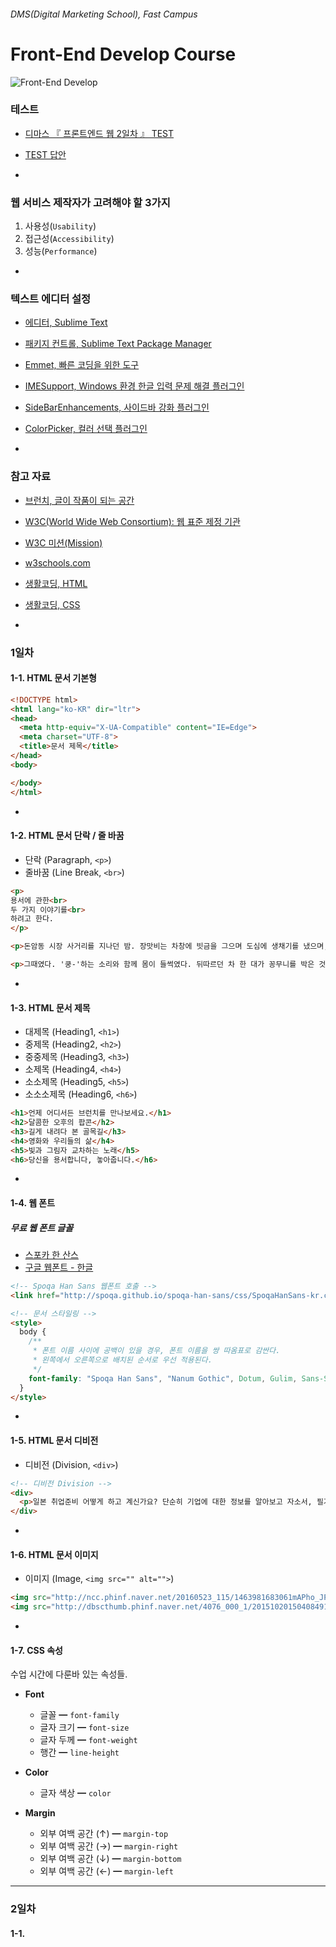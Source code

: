 ###### DMS(Digital Marketing School), Fast Campus
# Front-End Develop Course

![Front-End Develop](https://s-media-cache-ak0.pinimg.com/736x/df/ac/a1/dfaca128e49d957cfc0a1574d84e839d.jpg)

### 테스트

- [디마스 『 프론트엔드 웹 2일차 』 TEST](http://goo.gl/forms/vKj8mTWcbGA9JqJ03)

- [TEST 답안](https://docs.google.com/forms/d/1b-_TrvVgD_KIlxl3Wddi6uSwLeq2-2HwJKL8AbswJ04/viewform?entry.1667344800=%EB%8B%B5%EC%95%88&entry.1954690747=HTML%EC%9D%80+%EB%AC%B8%EC%84%9C%EC%9D%98+%EA%B3%A8%EA%B2%A9%EC%9D%84+%EA%B5%AC%EC%84%B1%ED%95%98%EB%8A%94+%EC%A0%81%EC%A0%88%ED%95%9C+%EC%9A%94%EC%86%8C%EB%A5%BC+%EC%9E%91%EC%84%B1%ED%95%98%EC%97%AC+%EB%AC%B8%EC%84%9C%EB%A5%BC+%EA%B5%AC%EC%A1%B0%ED%99%94%ED%95%9C%EB%8B%A4.&entry.1954690747=CSS%EB%8A%94+HTML+%EB%AC%B8%EC%84%9C%EC%97%90+%EC%8B%9C%EA%B0%81+%EB%94%94%EC%9E%90%EC%9D%B8%EC%9D%84+%EC%A0%81%EC%9A%A9%ED%95%98%EC%97%AC+%EC%82%AC%EC%9A%A9%EC%9E%90%EA%B0%80+%EC%BD%98%ED%85%90%EC%B8%A0%EB%A5%BC+%EC%9D%BD%EA%B3%A0+%EB%B3%B4%EA%B8%B0+%EC%89%BD%EB%8F%84%EB%A1%9D+%EA%B5%AC%EC%84%B1%ED%95%9C%EB%8B%A4.&entry.631126571=HTML+%EB%AC%B8%EC%84%9C%EB%A5%BC++%ED%91%9C%EC%A4%80+%EB%AA%A8%EB%93%9C%EB%A1%9C+%EB%8F%99%EC%9E%91+%ED%95%9C%EB%8B%A4.&entry.1992794266=lang+%EC%86%8D%EC%84%B1%EC%9D%80+%EB%AC%B8%EC%84%9C%EC%97%90%EC%84%9C+%ED%95%9C+%EB%B2%88%EB%A7%8C+%EC%82%AC%EC%9A%A9%EC%9D%B4+%EA%B0%80%EB%8A%A5%ED%95%98%EB%8B%A4.&entry.1992794266=lang+%EC%86%8D%EC%84%B1+%EB%98%90%EB%8A%94+language+%EC%86%8D%EC%84%B1%EC%9C%BC%EB%A1%9C+%EC%82%AC%EC%9A%A9%EB%90%9C%EB%8B%A4.&entry.1838079932=SVG+(Scalable+Vector+Graphic)&entry.1492371134=96+PPI&entry.764623325=%EC%83%89%EC%97%90%EB%A7%8C+%EC%9D%98%EC%A1%B4%ED%95%9C+%EA%B7%B8%EB%9E%98%ED%94%BD%EC%9D%80+%EC%8B%9C%EA%B0%81+%EC%9E%A5%EC%95%A0%EC%9D%B8%EC%97%90%EA%B2%8C+%EC%A0%95%ED%99%95%ED%95%9C+%EC%A0%95%EB%B3%B4%EB%A5%BC+%EC%9D%B8%EC%A7%80%EC%8B%9C%EC%BC%9C+%EC%A4%84+%EC%88%98+%EC%97%86%EB%8B%A4.&entry.99703796=16px&entry.1877237233=src&entry.1877237233=alt&entry.1182003709=6%EA%B0%9C&entry.266138912=%EC%A0%9C%EB%AA%A9(Headings)%EC%9D%80+%EB%8B%A8%EB%9D%BD+%EB%82%B4%EB%B6%80%EC%97%90+%ED%8F%AC%ED%95%A8%EB%90%98%EB%A9%B0+%EB%8B%A8%EB%9D%BD%EC%9D%98+%EC%A0%9C%EB%AA%A9%EC%9D%B4+%EB%90%9C%EB%8B%A4.&entry.452809078=Division.+'%EA%B5%AC%EC%97%AD'%EC%9D%B4%EB%9E%80+%EB%9C%BB%EC%9C%BC%EB%A1%9C+%ED%95%B4%EC%84%9D%ED%95%98%EB%A9%B4+%EB%90%98%EB%A9%B0,+%EA%B7%B8%EB%A3%B9%EC%9D%84+%EB%AA%A9%EC%A0%81%EC%9C%BC%EB%A1%9C+%EC%82%AC%EC%9A%A9%ED%95%A9%EB%8B%88%EB%8B%A4.%0A%ED%95%98%EC%A7%80%EB%A7%8C+%EC%9D%98%EB%AF%B8%EB%8A%94+%EA%B0%80%EC%A7%80%EC%A7%80+%EC%95%8A%EC%8A%B5%EB%8B%88%EB%8B%A4.&entry.732342003=font-color&entry.598726526=%EC%99%B8%EB%B6%80+%EC%97%AC%EB%B0%B1(%EA%B3%B5%EA%B0%84)%EC%9D%84+%EC%84%A4%EC%A0%95%ED%95%98%EB%8A%94+%EA%B2%83%EC%9D%B4%EB%A9%B0+%EA%B0%9D%EC%B2%B4%EC%99%80+%EA%B0%9D%EC%B2%B4+%EC%82%AC%EC%9D%B4+%EA%B0%84%EA%B2%A9%EC%9D%84+%EC%A1%B0%EC%A0%95%ED%95%A0+%EB%95%8C+%EC%82%AC%EC%9A%A9%ED%95%A9%EB%8B%88%EB%8B%A4.&entry.1091063847=Alternate+Text+%EB%8C%80%EC%B2%B4+%ED%85%8D%EC%8A%A4%ED%8A%B8.+%EC%9D%B4%EB%AF%B8%EC%A7%80%EA%B0%80+%EC%95%88+%EB%B3%B4%EC%9D%B4%EB%8A%94+%ED%99%98%EA%B2%BD%EC%97%90%EC%84%9C+%EB%8C%80%EC%B2%B4+%EB%82%B4%EC%9A%A9%EC%9D%84+%EC%A0%9C%EA%B3%B5%ED%95%B4%EC%95%BC+%ED%95%98%EA%B8%B0%EC%97%90+%EB%B0%98%EB%93%9C%EC%8B%9C+%EC%82%AC%EC%9A%A9%ED%95%9C%EB%8B%A4.&entry.1271355319=%ED%99%94%EB%A9%B4%EC%9D%98+80%25%EB%A5%BC+%ED%8F%AD%EC%9C%BC%EB%A1%9C+%EC%82%AC%EC%9A%A9%ED%95%98%EB%A9%B4+20%25%EA%B0%80+%EA%B3%B5%EA%B0%84%EC%9C%BC%EB%A1%9C+%EB%82%A8%EA%B2%8C+%EB%90%98%EB%8A%94%EB%8D%B0+%EC%9D%B4%EB%A5%BC+%EC%A2%8C/%EC%9A%B0+%EC%96%91%EC%AA%BD+%EB%B0%A9%ED%96%A5%EC%9C%BC%EB%A1%9C+%EC%9E%90%EB%8F%99+%EC%84%A4%EC%A0%95%ED%95%98%EB%A9%B4+%ED%99%94%EB%A9%B4+%EA%B0%80%EC%9A%B4%EB%8D%B0+%EB%B0%B0%EC%B9%98%EA%B0%80+%EB%90%9C%EB%8B%A4.)

-

### 웹 서비스 제작자가 고려해야 할 3가지

1. 사용성(`Usability`)
1. 접근성(`Accessibility`)
1. 성능(`Performance`)

-

### 텍스트 에디터 설정

- [에디터, Sublime Text](http://www.sublimetext.com/3)
- [패키지 컨트롤, Sublime Text Package Manager](https://packagecontrol.io/)
- [Emmet, 빠른 코딩을 위한 도구](http://emmet.io/)
- [IMESupport, Windows 환경 한글 입력 문제 해결 플러그인](https://packagecontrol.io/packages/IMESupport)
- [SideBarEnhancements, 사이드바 강화 플러그인](https://packagecontrol.io/packages/SideBarEnhancements)
- [ColorPicker, 컬러 선택 플러그인](https://packagecontrol.io/packages/ColorPicker)

-

### 참고 자료

- [브런치, 글이 작품이 되는 공간](https://brunch.co.kr/)
- [W3C(World Wide Web Consortium): 웹 표준 제정 기관](https://www.w3.org)
- [W3C 미션(Mission)](https://www.w3.org/Consortium/mission)
- [w3schools.com](http://w3schools.com)
- [생활코딩, HTML](http://opentutorials.org/course/2039)
- [생활코딩, CSS](http://opentutorials.org/course/45)

-

### 1일차

#### 1-1. HTML 문서 기본형

```html
<!DOCTYPE html>
<html lang="ko-KR" dir="ltr">
<head>
  <meta http-equiv="X-UA-Compatible" content="IE=Edge">
  <meta charset="UTF-8">
  <title>문서 제목</title>
</head>
<body>

</body>
</html>
```

-

#### 1-2. HTML 문서 단락 / 줄 바꿈

- 단락 (Paragraph, `<p>`)
- 줄바꿈 (Line Break, `<br>`)

```html
<p>
용서에 관한<br>
두 가지 이야기를<br>
하려고 한다.
</p>

<p>돈암동 시장 사거리를 지나던 밤. 장맛비는 차창에 빗금을 그으며 도심에 생채기를 냈으며, 물컹해진 신호등에선 과즙이 흘러내렸다. 아리랑 고개를 잔뜩 구부린 채 오르던 차량은 중턱에서 속도를 줄이곤, 허리를 한껏 폈다. 나도 하늘을 바라보았다. 기압골끼리 충돌한 자리엔 환란이 분분하게 떨어져, 세계는 물러지고 조금씩 삭아갔다. 비 오는 밤 상념이 짙어지는 것은, 세상이 발효된 때문은 아닐까.</p>

<p>그때였다. '쿵-'하는 소리와 함께 몸이 들썩였다. 뒤따르던 차 한 대가 꽁무니를 박은 것이다. 놀랄 것 없이 현장을 찍을 휴대폰만 챙겨 차에서 내렸다. 그리곤 허리에 손을 얹은 채 혀를 깨물어 난감한 표정을 취했다. 앞 유리창에 비친 또래의 남성은 하얀 셔츠를 말끔하게 입고 있었다. 그러나 운전석 문을 반쯤 열어둔 채 번잡스러운 몸짓을 이어갔고, 그것은 빗소리만큼 요란했다. 누군가 고삐 풀린 그의 시선을 봤다면, 분명 사건의 피해자로 여겼을 터이다.</p>
```

-

#### 1-3. HTML 문서 제목

- 대제목 (Heading1, `<h1>`)
- 중제목 (Heading2, `<h2>`)
- 중중제목 (Heading3, `<h3>`)
- 소제목 (Heading4, `<h4>`)
- 소소제목 (Heading5, `<h5>`)
- 소소소제목 (Heading6, `<h6>`)

```html
<h1>언제 어디서든 브런치를 만나보세요.</h1>
<h2>달콤한 오후의 팝콘</h2>
<h3>길게 내려다 본 골목길</h3>
<h4>영화와 우리들의 삶</h4>
<h5>빛과 그림자 교차하는 노래</h5>
<h6>당신을 용서합니다, 놓아줍니다.</h6>
```

-

#### 1-4. 웹 폰트

##### 무료 웹 폰트 글꼴

- [스포카 한 산스](http://spoqa.github.io/spoqa-han-sans/)
- [구글 웹폰트 - 한글](http://deminoth.github.io/google-font-kor/)

```html
<!-- Spoqa Han Sans 웹폰트 호출 -->
<link href="http://spoqa.github.io/spoqa-han-sans/css/SpoqaHanSans-kr.css" rel="stylesheet">

<!-- 문서 스타일링 -->
<style>
  body {
    /**
     * 폰트 이름 사이에 공백이 있을 경우, 폰트 이름을 쌍 따옴표로 감싼다.
     * 왼쪽에서 오른쪽으로 배치된 순서로 우선 적용된다.
     */
    font-family: "Spoqa Han Sans", "Nanum Gothic", Dotum, Gulim, Sans-Serif;
  }
</style>
```

-

#### 1-5. HTML 문서 디비전

- 디비전 (Division, `<div>`)

```html
<!-- 디비전 Division -->
<div>
  <p>일본 취업준비 어떻게 하고 계신가요? 단순히 기업에 대한 정보를 알아보고 자소서, 필기, 면접준비.. 여기서 그치는게 대부분 아닐까요? 그러나, 일본에 있는 학생들은 취업준비에 있어서 가장 중요한게 무엇이냐 물어 봤을때 절반 이상의 학생들은 자기분석(自己分析)라 대답할 거에요. 처음에 저는 오그라들게 무슨 자기분석이냐 라고 생각 했었지만, 실제로 취직 준비하면서 자기분석 없이는 자소서, 면접 등 어느 한군데에서 계속 구멍이 생겨 버리더라고요.</p>
</div>
```

-

#### 1-6. HTML 문서 이미지

- 이미지 (Image, `<img src="" alt="">`)

```html
<img src="http://ncc.phinf.naver.net/20160523_115/1463981683061mAPho_JPEG/4.jpg?type=w646" alt="덕혜옹주 돌사진">
<img src="http://dbscthumb.phinf.naver.net/4076_000_1/20151020150408491_JCO0BBK6U.jpg/ja85_19_i1.jpg?type=w276_fst_n&amp;wm=Y" alt="손목 터널 증후군">
```

-

#### 1-7. CSS 속성

수업 시간에 다룬바 있는 속성들.

- **Font**
  - 글꼴 ━ `font-family`
  - 글자 크기 ━ `font-size`
  - 글자 두께 ━ `font-weight`
  - 행간 ━ `line-height`

- **Color**
  - 글자 색상 ━ `color`

- **Margin**
  - 외부 여백 공간 (↑) ━ `margin-top`
  - 외부 여백 공간 (→) ━ `margin-right`
  - 외부 여백 공간 (↓) ━ `margin-bottom`
  - 외부 여백 공간 (←) ━ `margin-left`

---

### 2일차

#### 1-1.